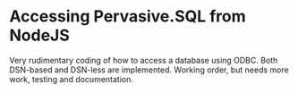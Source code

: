 # Accessing Pervasive.SQL from NodeJS

Very rudimentary coding of how to access a database using ODBC.
Both DSN-based and DSN-less are implemented.
Working order, but needs more work, testing and documentation.
